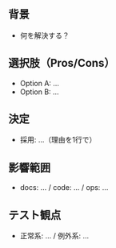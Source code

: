 ## 背景
- 何を解決する？

## 選択肢（Pros/Cons）
- Option A: ...
- Option B: ...

## 決定
- 採用: ...（理由を1行で）

## 影響範囲
- docs: ... / code: ... / ops: ...

## テスト観点
- 正常系: ... / 例外系: ...
